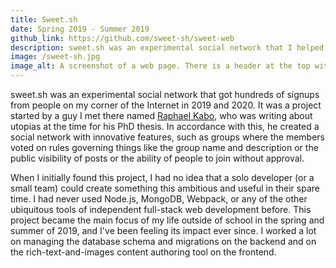 ```yaml
---
title: Sweet.sh
date: Spring 2019 - Summer 2019
github_link: https://github.com/sweet-sh/sweet-web
description: sweet.sh was an experimental social network that I helped code.
image: /sweet-sh.jpg
image_alt: A screenshot of a web page. There is a header at the top with links for "Home," "Notifications," and "Communities," as well as showing a donut icon profile picture and the text "@testusernamefor2024." Below that, a text editor has some text saying "Hi! My name is Mitch." Then, there is a horizontal row with an image with some alt text reading "A pyramid of small squishable cows, with a box full of them in the background." Below that is text reading "This is a link to my personal website:" with a large link below that says "Mitch's Web Page" and in smaller letters, "The personal website of me, Mitch Jacovetty." and "mitch.website." There is text saying "Hi!" that is highlighted to show rich text options such as bolding and italics in a pop-up below it. Finally, there is a post reading "This is a post!" by @testusernamefor2024 at the bottom.
---
```


sweet.sh was an experimental social network that got hundreds of signups from people on my corner of the Internet in 2019 and 2020. It was a project started by a guy I met there named [Raphael Kabo](https://www.linkedin.com/in/raphael-kabo/), who was writing about utopias at the time for his PhD thesis. In accordance with this, he created a social network with innovative features, such as groups where the members voted on rules governing things like the group name and description or the public visibility of posts or the ability of people to join without approval.

When I initially found this project, I had no idea that a solo developer (or a small team) could create something this ambitious and useful in their spare time. I had never used Node.js, MongoDB, Webpack, or any of the other ubiquitous tools of independent full-stack web development before. This project became the main focus of my life outside of school in the spring and summer of 2019, and I've been feeling its impact ever since. I worked a lot on managing the database schema and migrations on the backend and on the rich-text-and-images content authoring tool on the frontend.

